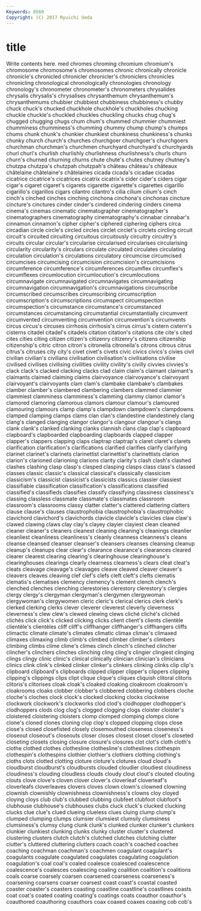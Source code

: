 ```yaml
---
Keywords: 8569 
Copyright: (C) 2017 Ryuichi Ueda
---
```


# title

Write contents here.
med chromes chroming chromium chromium's
chromosome chromosome's chromosomes chronic chronically chronicle chronicle's chronicled chronicler chronicler's
chroniclers chronicles chronicling chronological chronologically chronologies chronology chronology's chronometer chronometer's
chronometers chrysalides chrysalis chrysalis's chrysalises chrysanthemum chrysanthemum's chrysanthemums chubbier chubbiest
chubbiness chubbiness's chubby chuck chuck's chucked chuckhole chuckhole's chuckholes chucking
chuckle chuckle's chuckled chuckles chuckling chucks chug chug's chugged chugging
chugs chum chum's chummed chummier chummiest chumminess chumminess's chumming chummy
chump chump's chumps chums chunk chunk's chunkier chunkiest chunkiness chunkiness's
chunks chunky church church's churches churchgoer churchgoer's churchgoers churchman churchman's
churchmen churchyard churchyard's churchyards churl churl's churlish churlishly churlishness churlishness's
churls churn churn's churned churning churns chute chute's chutes chutney
chutney's chutzpa chutzpa's chutzpah chutzpah's château château's châteaux châtelaine châtelaine's
châtelaines cicada cicada's cicadae cicadas cicatrice cicatrice's cicatrices cicatrix cicatrix's
cider cider's ciders cigar cigar's cigaret cigaret's cigarets cigarette cigarette's
cigarettes cigarillo cigarillo's cigarillos cigars cilantro cilantro's cilia cilium cilium's
cinch cinch's cinched cinches cinching cinchona cinchona's cinchonas cincture cincture's
cinctures cinder cinder's cindered cindering cinders cinema cinema's cinemas cinematic
cinematographer cinematographer's cinematographers cinematography cinematography's cinnabar cinnabar's cinnamon cinnamon's cipher
cipher's ciphered ciphering ciphers circa circadian circle circle's circled circles
circlet circlet's circlets circling circuit circuit's circuited circuiting circuitous circuitously
circuitry circuitry's circuits circular circular's circularise circularised circularises circularising circularity
circularity's circulars circulate circulated circulates circulating circulation circulation's circulations circulatory
circumcise circumcised circumcises circumcising circumcision circumcision's circumcisions circumference circumference's circumferences
circumflex circumflex's circumflexes circumlocution circumlocution's circumlocutions circumnavigate circumnavigated circumnavigates circumnavigating
circumnavigation circumnavigation's circumnavigations circumscribe circumscribed circumscribes circumscribing circumscription circumscription's circumscriptions
circumspect circumspection circumspection's circumstance circumstance's circumstanced circumstances circumstancing circumstantial circumstantially
circumvent circumvented circumventing circumvention circumvention's circumvents circus circus's circuses cirrhosis
cirrhosis's cirrus cirrus's cistern cistern's cisterns citadel citadel's citadels citation
citation's citations cite cite's cited cites cities citing citizen citizen's
citizenry citizenry's citizens citizenship citizenship's citric citron citron's citronella citronella's
citrons citrous citrus citrus's citruses city city's civet civet's civets
civic civics civics's civies civil civilian civilian's civilians civilisation civilisation's
civilisations civilise civilised civilises civilising civilities civility civility's civilly civvies
civvies's clack clack's clacked clacking clacks clad claim claim's claimant
claimant's claimants claimed claiming claims clairvoyance clairvoyance's clairvoyant clairvoyant's clairvoyants
clam clam's clambake clambake's clambakes clamber clamber's clambered clambering clambers
clammed clammier clammiest clamminess clamminess's clamming clammy clamor clamor's clamored
clamoring clamorous clamors clamour clamour's clamoured clamouring clamours clamp clamp's
clampdown clampdown's clampdowns clamped clamping clamps clams clan clan's clandestine
clandestinely clang clang's clanged clanging clangor clangor's clangour clangour's clangs
clank clank's clanked clanking clanks clannish clans clap clap's clapboard
clapboard's clapboarded clapboarding clapboards clapped clapper clapper's clappers clapping claps
claptrap claptrap's claret claret's clarets clarification clarification's clarifications clarified clarifies
clarify clarifying clarinet clarinet's clarinets clarinettist clarinettist's clarinettists clarion clarion's
clarioned clarioning clarions clarity clarity's clash clash's clashed clashes clashing
clasp clasp's clasped clasping clasps class class's classed classes classic
classic's classical classical's classically classicism classicism's classicist classicist's classicists classics
classier classiest classifiable classification classification's classifications classified classified's classifieds classifies
classify classifying classiness classiness's classing classless classmate classmate's classmates classroom
classroom's classrooms classy clatter clatter's clattered clattering clatters clause clause's
clauses claustrophobia claustrophobia's claustrophobic clavichord clavichord's clavichords clavicle clavicle's clavicles
claw claw's clawed clawing claws clay clay's clayey clayier clayiest
clean cleaned cleaner cleaner's cleaners cleanest cleaning cleaning's cleanings cleanlier
cleanliest cleanliness cleanliness's cleanly cleanness cleanness's cleans cleanse cleansed cleanser
cleanser's cleansers cleanses cleansing cleanup cleanup's cleanups clear clear's clearance
clearance's clearances cleared clearer clearest clearing clearing's clearinghouse clearinghouse's clearinghouses
clearings clearly clearness clearness's clears cleat cleat's cleats cleavage cleavage's
cleavages cleave cleaved cleaver cleaver's cleavers cleaves cleaving clef clef's
clefs cleft cleft's clefts clematis clematis's clematises clemency clemency's clement
clench clench's clenched clenches clenching clerestories clerestory clerestory's clergies clergy
clergy's clergyman clergyman's clergymen clergywoman clergywoman's clergywomen cleric cleric's clerical
clerics clerk clerk's clerked clerking clerks clever cleverer cleverest cleverly
cleverness cleverness's clew clew's clewed clewing clews cliché cliché's clichéd
clichés click click's clicked clicking clicks client client's clients clientèle
clientèle's clientèles cliff cliff's cliffhanger cliffhanger's cliffhangers cliffs climactic climate
climate's climates climatic climax climax's climaxed climaxes climaxing climb climb's
climbed climber climber's climbers climbing climbs clime clime's climes clinch
clinch's clinched clincher clincher's clinchers clinches clinching cling cling's clingier
clingiest clinging clings clingy clinic clinic's clinical clinically clinician clinician's
clinicians clinics clink clink's clinked clinker clinker's clinkers clinking clinks
clip clip's clipboard clipboard's clipboards clipped clipper clipper's clippers clipping
clipping's clippings clips clipt clique clique's cliques cliquish clitoral clitoris
clitoris's clitorises cloak cloak's cloaked cloaking cloakroom cloakroom's cloakrooms cloaks
clobber clobber's clobbered clobbering clobbers cloche cloche's cloches clock clock's
clocked clocking clocks clockwise clockwork clockwork's clockworks clod clod's clodhopper
clodhopper's clodhoppers clods clog clog's clogged clogging clogs cloister cloister's
cloistered cloistering cloisters clomp clomped clomping clomps clone clone's cloned
clones cloning clop clop's clopped clopping clops close close's closed
closefisted closely closemouthed closeness closeness's closeout closeout's closeouts closer closes
closest closet closet's closeted closeting closets closing closure closure's closures
clot clot's cloth cloth's clothe clothed clothes clothesline clothesline's clotheslines
clothespin clothespin's clothespins clothier clothier's clothiers clothing clothing's cloths clots
clotted clotting cloture cloture's clotures cloud cloud's cloudburst cloudburst's cloudbursts
clouded cloudier cloudiest cloudiness cloudiness's clouding cloudless clouds cloudy clout
clout's clouted clouting clouts clove clove's cloven clover clover's cloverleaf
cloverleaf's cloverleafs cloverleaves clovers cloves clown clown's clowned clowning clownish
clownishly clownishness clownishness's clowns cloy cloyed cloying cloys club club's
clubbed clubbing clubfeet clubfoot clubfoot's clubhouse clubhouse's clubhouses clubs cluck
cluck's clucked clucking clucks clue clue's clued clueing clueless clues
cluing clump clump's clumped clumping clumps clumsier clumsiest clumsily clumsiness
clumsiness's clumsy clung clunk clunk's clunked clunker clunker's clunkers clunkier
clunkiest clunking clunks clunky cluster cluster's clustered clustering clusters clutch
clutch's clutched clutches clutching clutter clutter's cluttered cluttering clutters coach
coach's coached coaches coaching coachman coachman's coachmen coagulant coagulant's coagulants
coagulate coagulated coagulates coagulating coagulation coagulation's coal coal's coaled coalesce
coalesced coalescence coalescence's coalesces coalescing coaling coalition coalition's coalitions coals
coarse coarsely coarsen coarsened coarseness coarseness's coarsening coarsens coarser coarsest
coast coast's coastal coasted coaster coaster's coasters coasting coastline coastline's
coastlines coasts coat coat's coated coating coating's coatings coats coauthor
coauthor's coauthored coauthoring coauthors coax coaxed coaxes coaxing cob cob's

